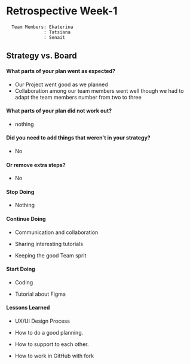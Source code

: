 # Retrospective  Week-1 
      Team Members: Ekaterina
                  : Tatsiana
                  : Senait 
                  
## Strategy vs. Board

#### What parts of your plan went as expected?

* Our Project went good as we planned
* Collaboration among our team members  went well though we had to adapt the team members number from two to three


#### What parts of your plan did not work out?

* nothing

#### Did you need to add things that weren't in your strategy?

* No

#### Or remove extra steps?

* No

#### Stop Doing

* Nothing 

#### Continue Doing

* Communication and collaboration

* Sharing interesting tutorials

* Keeping the good Team sprit

#### Start Doing

* Coding
  
* Tutorial about Figma


#### Lessons Learned

* UX/UI Design Process

* How to do a good planning.

* How to support to each other.

* How to work in GitHub with fork
  

